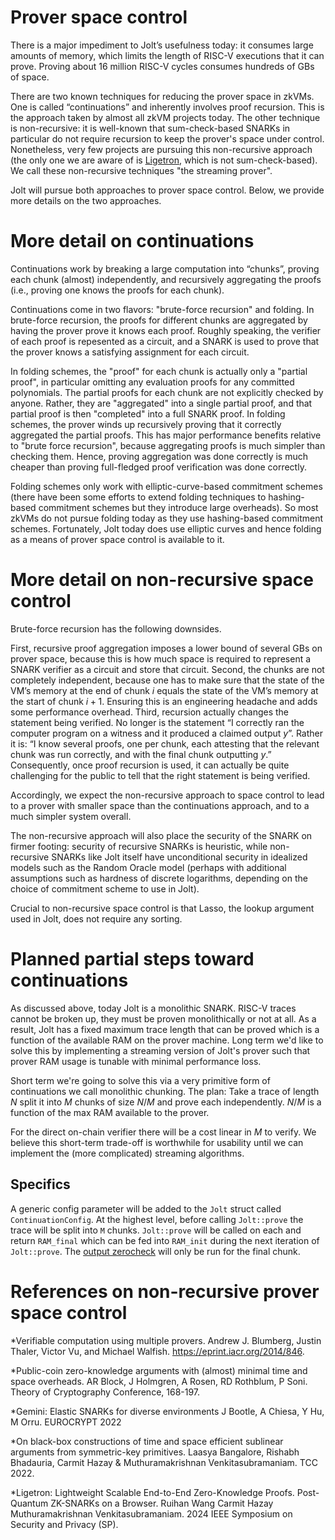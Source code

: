 # Prover space control

There is a major impediment to Jolt’s usefulness today: it consumes large amounts of memory, which limits the length of RISC-V executions that it can prove. Proving about 16 million RISC-V cycles consumes hundreds of GBs of space.

There are two known techniques for reducing the prover space in zkVMs. One is called “continuations” and inherently involves proof recursion. This is the approach taken by almost all zkVM projects today. The other technique is non-recursive: it is well-known that sum-check-based SNARKs in particular do not require recursion to keep the prover's space under control.  Nonetheless, very few projects are pursuing this non-recursive approach (the only one we are aware of is [Ligetron](https://www.computer.org/csdl/proceedings-article/sp/2024/313000a086/1RjEaU3iZEY), which is not sum-check-based). We call these non-recursive techniques "the streaming prover".

Jolt will pursue both approaches to prover space control. Below, we provide more details on the two approaches.

# More detail on continuations

Continuations work by breaking a large computation into “chunks”, proving each chunk (almost) independently, and recursively aggregating the proofs (i.e., proving one knows the proofs for each chunk). 

Continuations come in two flavors: "brute-force recursion" and folding. In brute-force recursion, the proofs for different chunks are aggregated by having the prover prove it knows each proof. Roughly speaking, the verifier of each proof is repesented as a circuit, and a SNARK is used to prove that the prover knows a satisfying assignment for each circuit. 

In folding schemes, the "proof" for each chunk is actually only a "partial proof", in particular omitting any evaluation proofs for any committed polynomials. The partial proofs for each chunk are not explicitly checked by anyone. Rather, they are "aggregated" into a single partial proof, and that partial proof is then "completed" into a full SNARK proof. In folding schemes, the prover winds up recursively proving that it correctly aggregated the partial proofs. This has major performance benefits relative to "brute force recursion", because aggregating proofs is much simpler than checking them. Hence, proving aggregation was done correctly is much cheaper than proving full-fledged proof verification was done correctly.

Folding schemes only work with elliptic-curve-based commitment schemes (there have been some efforts to extend folding techniques to hashing-based commitment schemes but they introduce large overheads). So most zkVMs do not pursue folding today as they use hashing-based commitment schemes. Fortunately, Jolt today does use elliptic curves and hence folding as a means of prover space control is available to it.

# More detail on non-recursive space control

Brute-force recursion has the following downsides.

First, recursive proof aggregation imposes a lower bound of several GBs on prover space, because this is how much space is required to represent a SNARK verifier as a circuit and store that circuit. Second, the chunks are not completely independent, because one has to make sure that the state of the VM’s memory at the end of chunk $i$ equals the state of the VM’s memory at the start of chunk $i+1$. Ensuring this is an engineering headache and adds some performance overhead. Third, recursion actually changes the statement being verified. No longer is the statement “I correctly ran the computer program on a witness and it produced a claimed output $y$”. Rather it is: “I know several proofs, one per chunk, each attesting that the relevant chunk was run correctly, and with the final chunk outputting $y$.” Consequently, once proof recursion is used, it can actually be quite challenging for the public to tell that the right statement is being verified. 

Accordingly, we expect the non-recursive approach to space control to lead to a prover with smaller space than the continuations approach, and to a much simpler system overall. 

The non-recursive approach will also place the security of the SNARK on firmer footing: security of recursive SNARKs is heuristic, while non-recursive SNARKs like Jolt itself have unconditional security in idealized models such as the Random Oracle model (perhaps with additional assumptions such as hardness of discrete logarithms, depending on the choice of commitment scheme to use in Jolt). 

Crucial to non-recursive space control is that Lasso, the lookup argument used in Jolt, does not require any sorting. 

# Planned partial steps toward continuations
As discussed above, today Jolt is a monolithic SNARK. RISC-V traces cannot be broken up, they must be proven monolithically or not at all. As a result, Jolt has a fixed maximum trace length that can be proved which is a function of the available RAM on the prover machine. Long term we'd like to solve this by implementing a streaming version of Jolt's prover such that prover RAM usage is tunable with minimal performance loss. 

Short term we're going to solve this via a very primitive form of continuations we call monolithic chunking. The plan: Take a trace of length $N$ split it into $M$ chunks of size $N/M$ and prove each independently. $N/M$ is a function of the max RAM available to the prover. 

For the direct on-chain verifier there will be a cost linear in $M$ to verify. We believe this short-term trade-off is worthwhile for usability until we can implement the (more complicated) streaming algorithms. 

## Specifics
A generic config parameter will be added to the `Jolt` struct called `ContinuationConfig`. At the highest level, before calling `Jolt::prove` the trace will be split into `M` chunks. `Jolt::prove` will be called on each and return `RAM_final` which can be fed into `RAM_init` during the next iteration of `Jolt::prove`. The [output zerocheck](https://jolt.a16zcrypto.com/how/read_write_memory.html#ouputs-and-panic) will only be run for the final chunk. 

# References on non-recursive prover space control

*Verifiable computation using multiple provers. Andrew J. Blumberg, Justin Thaler, Victor Vu, and Michael Walfish. https://eprint.iacr.org/2014/846.

*Public-coin zero-knowledge arguments with (almost) minimal time and space overheads. AR Block, J Holmgren, A Rosen, RD Rothblum, P Soni. Theory of Cryptography Conference, 168-197.

*Gemini: Elastic SNARKs for diverse environments J Bootle, A Chiesa, Y Hu, M Orru. EUROCRYPT 2022

*On black-box constructions of time and space efficient sublinear arguments from symmetric-key primitives. Laasya Bangalore, Rishabh Bhadauria, Carmit Hazay & Muthuramakrishnan Venkitasubramaniam. TCC 2022.

*Ligetron: Lightweight Scalable End-to-End Zero-Knowledge Proofs. Post-Quantum ZK-SNARKs on a Browser. Ruihan Wang  Carmit Hazay  Muthuramakrishnan Venkitasubramaniam. 2024 IEEE Symposium on Security and Privacy (SP).
